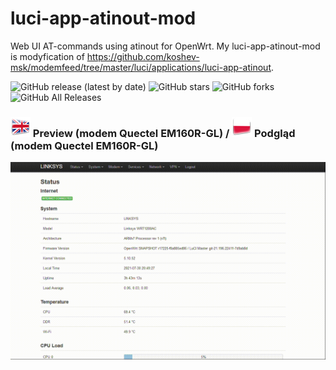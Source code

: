# luci-app-atinout-mod

Web UI AT-commands using atinout for OpenWrt.
My luci-app-atinout-mod is modyfication of https://github.com/koshev-msk/modemfeed/tree/master/luci/applications/luci-app-atinout.

![GitHub release (latest by date)](https://img.shields.io/github/v/release/4IceG/luci-app-atinout-mod?style=flat-square)
![GitHub stars](https://img.shields.io/github/stars/4IceG/luci-app-atinout-mod?style=flat-square)
![GitHub forks](https://img.shields.io/github/forks/4IceG/luci-app-atinout-mod?style=flat-square)
![GitHub All Releases](https://img.shields.io/github/downloads/4IceG/luci-app-atinout-mod/total)

### <img src="https://raw.githubusercontent.com/4IceG/Personal_data/master/dooffy_design_icons_EU_flags_United_Kingdom.png" height="32"> Preview (modem Quectel EM160R-GL) / <img src="https://raw.githubusercontent.com/4IceG/Personal_data/master/dooffy_design_icons_EU_flags_Poland.png" height="32"> Podgląd (modem Quectel EM160R-GL)

![](https://raw.githubusercontent.com/4IceG/Personal_data/master/zrzuty/1.9.0/atc.gif)

